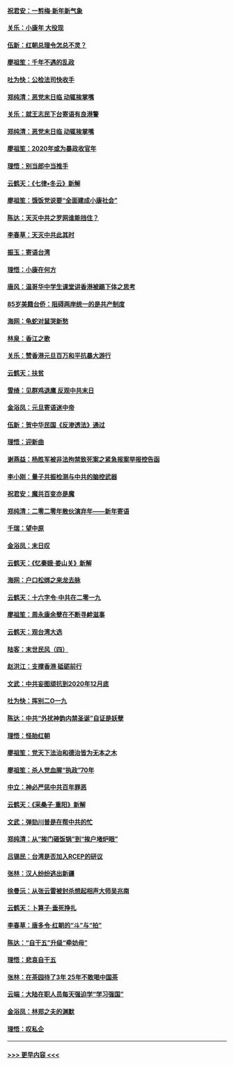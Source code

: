 #### [祝君安：一剪梅‧新年新气象](../pages/nsc993/n11776340.md?t=01090155) 
#### [关乐：小康年 大役现](../pages/nsc993/n11774213.md?t=01090155) 
#### [伍新：红朝总理令怎总不灵？](../pages/nsc993/n11770813.md?t=01090155) 
#### [廖祖笙：千年不遇的乱政](../pages/nsc993/n11770373.md?t=01090155) 
#### [吐为快：公检法司快收手](../pages/nsc993/n11770359.md?t=01090155) 
#### [郑纯清：恶党末日临 动辄挨掌嘴](../pages/nsc993/n11769912.md?t=01090155) 
#### [关乐：就王志民下台寄语有良港警](../pages/nsc993/n11769903.md?t=01090155) 
#### [郑纯清：恶党末日临 动辄挨掌嘴](../pages/nsc993/n11769356.md?t=01090155) 
#### [廖祖笙：2020年或为暴政收官年](../pages/nsc993/n11768216.md?t=01090155) 
#### [理悟：别当郎中当推手](../pages/nsc993/n11768243.md?t=01090155) 
#### [云鹤天：《七律▪冬云》新解](../pages/nsc993/n11768204.md?t=01090155) 
#### [廖祖笙：饿饭党说要“全面建成小康社会”](../pages/nsc993/n11767482.md?t=01090155) 
#### [陈达：天灭中共之罗网谁能挡住？](../pages/nsc993/n11767465.md?t=01090155) 
#### [李春草：天灭中共此其时](../pages/nsc993/n11767452.md?t=01090155) 
#### [振玉：寄语台湾](../pages/nsc993/n11767432.md?t=01090155) 
#### [理悟：小康在何方](../pages/nsc993/n11767394.md?t=01090155) 
#### [唐风：温哥华中学生课堂讲香港被踢下体之思考](../pages/nsc993/n11766848.md?t=01090155) 
#### [85岁美籍台侨：阻碍两岸统一的是共产制度](../pages/nsc993/n11765043.md?t=01090155) 
#### [海网：龟蛇对鼠哭新愁](../pages/nsc993/n11764895.md?t=01090155) 
#### [林泉：香江之歌](../pages/nsc993/n11764415.md?t=01090155) 
#### [关乐：赞香港元旦百万和平抗暴大游行](../pages/nsc993/n11764382.md?t=01090155) 
#### [云鹤天：扶贫](../pages/nsc993/n11764245.md?t=01090155) 
#### [雪绮：见群鸡退鹰  反观中共末日](../pages/nsc993/n11762112.md?t=01090155) 
#### [金浴凤：元旦寄语迷中帝](../pages/nsc993/n11761788.md?t=01090155) 
#### [伍新：贺中华民国《反渗透法》通过](../pages/nsc993/n11761994.md?t=01090155) 
#### [理悟：迎新曲](../pages/nsc993/n11761152.md?t=01090155) 
#### [谢燕益：杨胜军被非法拘禁致死案之紧急报案举报控告函](../pages/nsc993/n11756134.md?t=01090155) 
#### [李小刚：量子共振检测与中共的脑控武器](../pages/nsc993/n11754518.md?t=01090155) 
#### [祝君安：魔共百变亦是魔](../pages/nsc993/n11754469.md?t=01090155) 
#### [郑纯清：二零二零年散伙演弃年——新年寄语](../pages/nsc993/n11754195.md?t=01090155) 
#### [千瑞：望中原](../pages/nsc993/n11754159.md?t=01090155) 
#### [金浴凤：末日叹](../pages/nsc993/n11752359.md?t=01090155) 
#### [云鹤天：《忆秦娥‧娄山关》新解](../pages/nsc993/n11752348.md?t=01090155) 
#### [海网：户口松绑之来龙去脉](../pages/nsc993/n11752328.md?t=01090155) 
#### [云鹤天：十六字令‧中共在二零一九](../pages/nsc993/n11752305.md?t=01090155) 
#### [廖祖笙：周永康余孽在不断寻衅滋事](../pages/nsc993/n11751013.md?t=01090155) 
#### [云鹤天：观台湾大选](../pages/nsc993/n11751007.md?t=01090155) 
#### [陆客：末世民风（四）](../pages/nsc993/n11749203.md?t=01090155) 
#### [赵洪江：支撑香港 砥砺前行](../pages/nsc993/n11748482.md?t=01090155) 
#### [文武：中共妄图顽抗到2020年12月底](../pages/nsc993/n11748446.md?t=01090155) 
#### [吐为快：挥别二O一九](../pages/nsc993/n11748411.md?t=01090155) 
#### [陈达：中共“外扰神韵内禁圣诞”自证是妖孽](../pages/nsc993/n11748226.md?t=01090155) 
#### [理悟：怪胎红朝](../pages/nsc993/n11748206.md?t=01090155) 
#### [廖祖笙：党天下法治和德治皆为无本之木](../pages/nsc993/n11748135.md?t=01090155) 
#### [廖祖笙：杀人党血腥“执政”70年](../pages/nsc993/n11745144.md?t=01090155) 
#### [中立：神必严惩中共百年罪恶](../pages/nsc993/n11744970.md?t=01090155) 
#### [云鹤天：《采桑子‧重阳》新解](../pages/nsc993/n11744948.md?t=01090155) 
#### [文武：弹劾川普是在帮中共的忙](../pages/nsc993/n11744758.md?t=01090155) 
#### [郑纯清：从“挨门砸饭锅”到“挨户堵炉眼”](../pages/nsc993/n11744745.md?t=01090155) 
#### [吕锡民：台湾是否加入RCEP的研议](../pages/nsc993/n11744701.md?t=01090155) 
#### [张林：汉人纷纷逃出新疆](../pages/nsc993/n11743530.md?t=01090155) 
#### [徐曼沅：从张云雷被封杀想起相声大师吴兆南](../pages/nsc993/n11741816.md?t=01090155) 
#### [云鹤天：卜算子‧垂死挣扎](../pages/nsc993/n11739956.md?t=01090155) 
#### [李春草：唐多令‧红朝的“斗”与“拍”](../pages/nsc993/n11739830.md?t=01090155) 
#### [陈达：“自干五”升级“牵妨母”](../pages/nsc993/n11739724.md?t=01090155) 
#### [理悟：悲哀自干五](../pages/nsc993/n11739547.md?t=01090155) 
#### [张林：在茶园待了3年 25年不敢喝中国茶](../pages/nsc993/n11739240.md?t=01090155) 
#### [云端：大陆在职人员每天强迫学“学习强国”](../pages/nsc993/n11738735.md?t=01090155) 
#### [金浴凤：林郑之夫的渊默](../pages/nsc993/n11737735.md?t=01090155) 
#### [理悟：叹私企](../pages/nsc993/n11737715.md?t=01090155) 

----
#### [ >>> 更早内容 <<< ](../indexes/nsc993-earlier.md)
